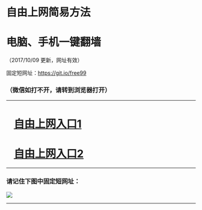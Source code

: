 ﻿# 自由上网简易方法

# 电脑、手机一键翻墙

（2017/10/09 更新，网址有效）

固定短网址：https://git.io/free99

### （微信如打不开，请转到浏览器打开）


***





# &nbsp;&nbsp; <a href="http://ft2800224915.fwq-tz-1001.info/fwqtz01.html?t=100900116282 " target="_blank">自由上网入口1</a>
# &nbsp;&nbsp; <a href="http://ft138874825.fwq-tz-1002.info/fwqtz02.html?t=10090015106 " target="_blank">自由上网入口2</a>
***

### 请记住下图中固定短网址：

<img src="https://s3-us-west-2.amazonaws.com/fwq-1001/yjfq-20170905okok.png" /> 


***

